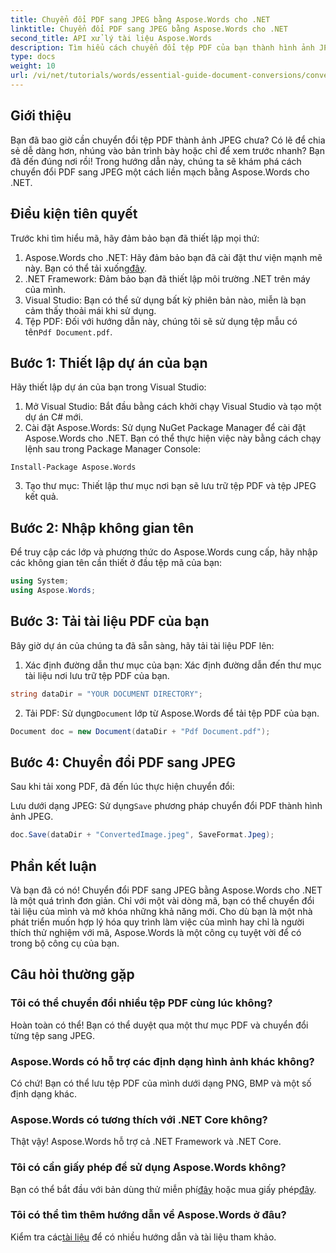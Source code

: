 ```yaml
---
title: Chuyển đổi PDF sang JPEG bằng Aspose.Words cho .NET
linktitle: Chuyển đổi PDF sang JPEG bằng Aspose.Words cho .NET
second_title: API xử lý tài liệu Aspose.Words
description: Tìm hiểu cách chuyển đổi tệp PDF của bạn thành hình ảnh JPEG tuyệt đẹp một cách dễ dàng với Aspose.Words cho .NET. Hoàn hảo cho các nhà phát triển và người đam mê.
type: docs
weight: 10
url: /vi/net/tutorials/words/essential-guide-document-conversions/convert-pdf-to-jpeg/
---
```

## Giới thiệu

Bạn đã bao giờ cần chuyển đổi tệp PDF thành ảnh JPEG chưa? Có lẽ để chia sẻ dễ dàng hơn, nhúng vào bản trình bày hoặc chỉ để xem trước nhanh? Bạn đã đến đúng nơi rồi! Trong hướng dẫn này, chúng ta sẽ khám phá cách chuyển đổi PDF sang JPEG một cách liền mạch bằng Aspose.Words cho .NET.

## Điều kiện tiên quyết

Trước khi tìm hiểu mã, hãy đảm bảo bạn đã thiết lập mọi thứ:

1.  Aspose.Words cho .NET: Hãy đảm bảo bạn đã cài đặt thư viện mạnh mẽ này. Bạn có thể tải xuống[đây](https://releases.aspose.com/words/net/).
2. .NET Framework: Đảm bảo bạn đã thiết lập môi trường .NET trên máy của mình.
3. Visual Studio: Bạn có thể sử dụng bất kỳ phiên bản nào, miễn là bạn cảm thấy thoải mái khi sử dụng.
4.  Tệp PDF: Đối với hướng dẫn này, chúng tôi sẽ sử dụng tệp mẫu có tên`Pdf Document.pdf`.

## Bước 1: Thiết lập dự án của bạn

Hãy thiết lập dự án của bạn trong Visual Studio:

1. Mở Visual Studio: Bắt đầu bằng cách khởi chạy Visual Studio và tạo một dự án C# mới.
2. Cài đặt Aspose.Words: Sử dụng NuGet Package Manager để cài đặt Aspose.Words cho .NET. Bạn có thể thực hiện việc này bằng cách chạy lệnh sau trong Package Manager Console:

```shell
Install-Package Aspose.Words
```

3. Tạo thư mục: Thiết lập thư mục nơi bạn sẽ lưu trữ tệp PDF và tệp JPEG kết quả.

## Bước 2: Nhập không gian tên

Để truy cập các lớp và phương thức do Aspose.Words cung cấp, hãy nhập các không gian tên cần thiết ở đầu tệp mã của bạn:

```csharp
using System;
using Aspose.Words;
```

## Bước 3: Tải tài liệu PDF của bạn

Bây giờ dự án của chúng ta đã sẵn sàng, hãy tải tài liệu PDF lên:

1. Xác định đường dẫn thư mục của bạn: Xác định đường dẫn đến thư mục tài liệu nơi lưu trữ tệp PDF của bạn.

```csharp
string dataDir = "YOUR DOCUMENT DIRECTORY";
```

2.  Tải PDF: Sử dụng`Document` lớp từ Aspose.Words để tải tệp PDF của bạn.

```csharp
Document doc = new Document(dataDir + "Pdf Document.pdf");
```

## Bước 4: Chuyển đổi PDF sang JPEG

Sau khi tải xong PDF, đã đến lúc thực hiện chuyển đổi:

 Lưu dưới dạng JPEG: Sử dụng`Save` phương pháp chuyển đổi PDF thành hình ảnh JPEG.

```csharp
doc.Save(dataDir + "ConvertedImage.jpeg", SaveFormat.Jpeg);
```

## Phần kết luận

Và bạn đã có nó! Chuyển đổi PDF sang JPEG bằng Aspose.Words cho .NET là một quá trình đơn giản. Chỉ với một vài dòng mã, bạn có thể chuyển đổi tài liệu của mình và mở khóa những khả năng mới. Cho dù bạn là một nhà phát triển muốn hợp lý hóa quy trình làm việc của mình hay chỉ là người thích thử nghiệm với mã, Aspose.Words là một công cụ tuyệt vời để có trong bộ công cụ của bạn.

## Câu hỏi thường gặp

### Tôi có thể chuyển đổi nhiều tệp PDF cùng lúc không?
Hoàn toàn có thể! Bạn có thể duyệt qua một thư mục PDF và chuyển đổi từng tệp sang JPEG.

### Aspose.Words có hỗ trợ các định dạng hình ảnh khác không?
Có chứ! Bạn có thể lưu tệp PDF của mình dưới dạng PNG, BMP và một số định dạng khác.

### Aspose.Words có tương thích với .NET Core không?
Thật vậy! Aspose.Words hỗ trợ cả .NET Framework và .NET Core.

### Tôi có cần giấy phép để sử dụng Aspose.Words không?
 Bạn có thể bắt đầu với bản dùng thử miễn phí[đây](https://releases.aspose.com/) hoặc mua giấy phép[đây](https://purchase.conholdate.com/buy).

### Tôi có thể tìm thêm hướng dẫn về Aspose.Words ở đâu?
 Kiểm tra các[tài liệu](https://reference.aspose.com/words/net/) để có nhiều hướng dẫn và tài liệu tham khảo.